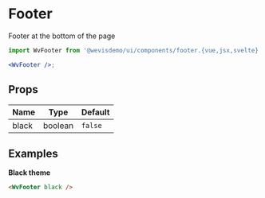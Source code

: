 # Footer

Footer at the bottom of the page

<WvFooter />

```jsx
import WvFooter from '@wevisdemo/ui/components/footer.{vue,jsx,svelte}';

<WvFooter />;
```

## Props

| Name  | Type    | Default |
| ----- | ------- | ------- |
| black | boolean | `false` |

## Examples

**Black theme**

<WvFooter black />

```html
<WvFooter black />
```

